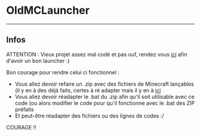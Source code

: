 # OldMCLauncher
----------------------------------
## Infos 
ATTENTION :
Vieux projet assez mal codé et pas ouf, rendez vous [ici](https://github.com/gabliltraydev/McLauncher) afin d'avoir un bon launcher :)

Bon courage pour rendre celui ci fonctionnel :
- Vous allez devoir refaire un .zip avec des fichiers de Minecraft lançables (il y en à des déjà faits, certes à ré adapter mais il y en à [ici](https://github.com/gabliltraydev/Minecraft-Portable)
- Vous allez devoir réadapter le .bat du .zip afin qu'il soit utilisable avec ce code (ou alors modifier le code pour qu'il fonctionne avec le .bat des ZIP préfaits
- Et peut-être réadapter des fichiers ou des lignes de codes :/

COURAGE !!
